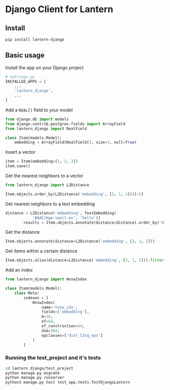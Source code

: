 # Django Client for Lantern

## Install

```sh
pip install lantern-django
```


## Basic usage

Install the app on your Django project

```python
# settings.py
INSTALLED_APPS = [
    ...
    'lantern_django',
    ...
]
```


Add a `REAL[]` field to your model

```python
from django.db import models
from django.contrib.postgres.fields import ArrayField
from lantern_django import RealField

class Item(models.Model):
    embedding = ArrayField(RealField(), size=3, null=True)
```

Insert a vector

```python
item = Item(embedding=[1, 2, 3])
item.save()
```

Get the nearest neighbors to a vector

```python
from lantern_django import L2Distance

Item.objects.order_by(L2Distance('embedding', [3, 1, 2]))[:5]
```

Get nearest neighbors to a text embedding

```python
distance = L2Distance('embedding', TextEmbedding(
            'BAAI/bge-small-en', 'hello'))
        results = Item.objects.annotate(distance=distance).order_by('distance')[:5]
```

Get the distance

```python
Item.objects.annotate(distance=L2Distance('embedding', [3, 1, 2]))
```

Get items within a certain distance

```python
Item.objects.alias(distance=L2Distance('embedding', [3, 1, 2])).filter(distance__lt=5)
```

Add an index

```python
from lantern_django import HnswIndex

class Item(models.Model):
    class Meta:
        indexes = [
            HnswIndex(
                name='hnsw_idx',
                fields=['embedding'],
                m=16,
                ef=64,
                ef_construction=64,
                dim=384,
                opclasses=['dist_l2sq_ops']
            )
        ]
```


### Running the test_project and it's tests

```sh
cd lantern_django/test_project
python manage.py migrate
python manage.py runserver
python3 manage.py test test_app.tests.TestDjangoLantern
```

